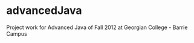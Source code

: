 advancedJava
============

Project work for Advanced Java of Fall 2012 at Georgian College - Barrie Campus